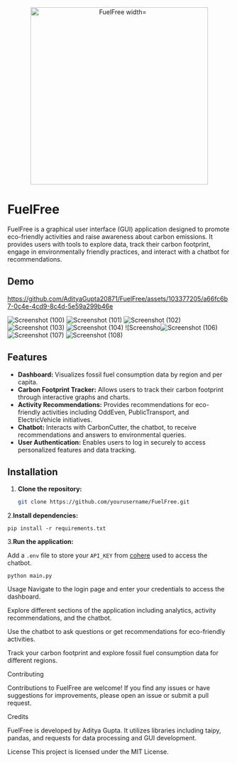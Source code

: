 <div align="center">
    <img src="https://github.com/AdityaGupta20871/FuelFree/assets/103377205/61c1370e-9de7-4b44-8b6d-8ddb78c9f386" alt="FuelFree width="400" height="400">
</div>

# FuelFree

FuelFree is a graphical user interface (GUI) application designed to promote eco-friendly activities and raise awareness about carbon emissions. It provides users with tools to explore data, track their carbon footprint, engage in environmentally friendly practices, and interact with a chatbot for recommendations.

## Demo
https://github.com/AdityaGupta20871/FuelFree/assets/103377205/a66fc6b7-0c4e-4cd9-8c4d-5e59a299b46e

![Screenshot (100)](https://github.com/AdityaGupta20871/FuelFree/assets/103377205/85ffb8af-bc79-41d6-9638-1d285aa3b7e0)
![Screenshot (101)](https://github.com/AdityaGupta20871/FuelFree/assets/103377205/b41bcf79-5c90-4e2b-8a2b-7d5705b6c0e6)
![Screenshot (102)](https://github.com/AdityaGupta20871/FuelFree/assets/103377205/c9ab8e9b-8cb0-483f-a4b9-c890e992b6c6)
![Screenshot (103)](https://github.com/AdityaGupta20871/FuelFree/assets/103377205/a24a8f84-4638-4753-b994-ec11cad6bea2)
![Screenshot (104)](https://github.com/AdityaGupta20871/FuelFree/assets/103377205/a938bba6-f0ab-4a0d-9f76-f0caa03ad1d4)
![Screensho![Screenshot (106)](https://github.com/AdityaGupta20871/FuelFree/assets/103377205/b355322f-4666-4194-b3c1-da06374f65a0)
![Screenshot (107)](https://github.com/AdityaGupta20871/FuelFree/assets/103377205/205a9594-66c6-41ea-a0e0-33dc56fec9b6)
![Screenshot (108)](https://github.com/AdityaGupta20871/FuelFree/assets/103377205/b6baadee-c6c3-4676-ae9b-433e2e842200)


## Features

- **Dashboard:** Visualizes fossil fuel consumption data by region and per capita.
- **Carbon Footprint Tracker:** Allows users to track their carbon footprint through interactive graphs and charts.
- **Activity Recommendations:** Provides recommendations for eco-friendly activities including OddEven, PublicTransport, and ElectricVehicle initiatives.
- **Chatbot:** Interacts with CarbonCutter, the chatbot, to receive recommendations and answers to environmental queries.
- **User Authentication:** Enables users to log in securely to access personalized features and data tracking.

## Installation

1. **Clone the repository:**

   ```bash
   git clone https://github.com/yourusername/FuelFree.git

2.**Install dependencies:**


```pip install -r requirements.txt```

3.**Run the application:**

Add a `.env` file to store your `API_KEY` from [cohere](https://cohere.com/) used to access the chatbot.

```python main.py```

Usage
Navigate to the login page and enter your credentials to access the dashboard.

Explore different sections of the application including analytics, activity recommendations, and the chatbot.

Use the chatbot to ask questions or get recommendations for eco-friendly activities.

Track your carbon footprint and explore fossil fuel consumption data for different regions.

Contributing

Contributions to FuelFree are welcome! If you find any issues or have suggestions for improvements, please open an issue or submit a pull request.

Credits

FuelFree is developed by Aditya Gupta. It utilizes libraries including taipy, pandas, and requests for data processing and GUI development.

License
This project is licensed under the MIT License.
